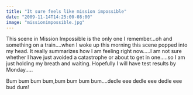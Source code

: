 ```yaml
---
title: "It sure feels like mission impossible"
date: "2009-11-14T14:25:00-08:00"
image: "missionimpossible.jpg"
---
```


This scene in Mission Impossible is the only one I remember...oh and something on a train....when I woke up this morning this scene popped into my head. It really summarizes how I am feeling right now.....I am not sure whether I have just avoided a catastrophe or about to get in one.....so I am just holding my breath and waiting. 
Hopefully I will have test results by Monday.....

Bum bum bum bum,bum bum bum bum....dedle eee dedle eee dedle eee bud dum!